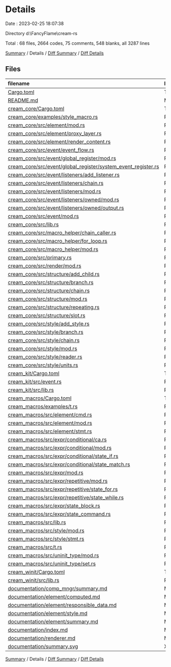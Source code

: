 # Details

Date : 2023-02-25 18:07:38

Directory d:\\FancyFlame\\cream-rs

Total : 68 files,  2664 codes, 75 comments, 548 blanks, all 3287 lines

[Summary](results.md) / Details / [Diff Summary](diff.md) / [Diff Details](diff-details.md)

## Files
| filename | language | code | comment | blank | total |
| :--- | :--- | ---: | ---: | ---: | ---: |
| [Cargo.toml](/Cargo.toml) | TOML | 2 | 0 | 1 | 3 |
| [README.md](/README.md) | Markdown | 3 | 0 | 2 | 5 |
| [cream_core/Cargo.toml](/cream_core/Cargo.toml) | TOML | 9 | 1 | 3 | 13 |
| [cream_core/examples/style_macro.rs](/cream_core/examples/style_macro.rs) | Rust | 72 | 0 | 20 | 92 |
| [cream_core/src/element/mod.rs](/cream_core/src/element/mod.rs) | Rust | 32 | 5 | 10 | 47 |
| [cream_core/src/element/proxy_layer.rs](/cream_core/src/element/proxy_layer.rs) | Rust | 48 | 0 | 7 | 55 |
| [cream_core/src/element/render_content.rs](/cream_core/src/element/render_content.rs) | Rust | 35 | 0 | 8 | 43 |
| [cream_core/src/event/event_flow.rs](/cream_core/src/event/event_flow.rs) | Rust | 40 | 0 | 11 | 51 |
| [cream_core/src/event/global_register/mod.rs](/cream_core/src/event/global_register/mod.rs) | Rust | 6 | 0 | 4 | 10 |
| [cream_core/src/event/global_register/system_event_register.rs](/cream_core/src/event/global_register/system_event_register.rs) | Rust | 70 | 0 | 18 | 88 |
| [cream_core/src/event/listeners/add_listener.rs](/cream_core/src/event/listeners/add_listener.rs) | Rust | 28 | 0 | 7 | 35 |
| [cream_core/src/event/listeners/chain.rs](/cream_core/src/event/listeners/chain.rs) | Rust | 17 | 0 | 6 | 23 |
| [cream_core/src/event/listeners/mod.rs](/cream_core/src/event/listeners/mod.rs) | Rust | 38 | 0 | 13 | 51 |
| [cream_core/src/event/listeners/owned/mod.rs](/cream_core/src/event/listeners/owned/mod.rs) | Rust | 64 | 0 | 15 | 79 |
| [cream_core/src/event/listeners/owned/output.rs](/cream_core/src/event/listeners/owned/output.rs) | Rust | 32 | 0 | 8 | 40 |
| [cream_core/src/event/mod.rs](/cream_core/src/event/mod.rs) | Rust | 5 | 0 | 3 | 8 |
| [cream_core/src/lib.rs](/cream_core/src/lib.rs) | Rust | 14 | 0 | 5 | 19 |
| [cream_core/src/macro_helper/chain_caller.rs](/cream_core/src/macro_helper/chain_caller.rs) | Rust | 17 | 0 | 5 | 22 |
| [cream_core/src/macro_helper/for_loop.rs](/cream_core/src/macro_helper/for_loop.rs) | Rust | 20 | 0 | 3 | 23 |
| [cream_core/src/macro_helper/mod.rs](/cream_core/src/macro_helper/mod.rs) | Rust | 4 | 0 | 2 | 6 |
| [cream_core/src/primary.rs](/cream_core/src/primary.rs) | Rust | 40 | 2 | 9 | 51 |
| [cream_core/src/render/mod.rs](/cream_core/src/render/mod.rs) | Rust | 85 | 0 | 11 | 96 |
| [cream_core/src/structure/add_child.rs](/cream_core/src/structure/add_child.rs) | Rust | 104 | 8 | 12 | 124 |
| [cream_core/src/structure/branch.rs](/cream_core/src/structure/branch.rs) | Rust | 58 | 0 | 10 | 68 |
| [cream_core/src/structure/chain.rs](/cream_core/src/structure/chain.rs) | Rust | 32 | 0 | 7 | 39 |
| [cream_core/src/structure/mod.rs](/cream_core/src/structure/mod.rs) | Rust | 73 | 6 | 17 | 96 |
| [cream_core/src/structure/repeating.rs](/cream_core/src/structure/repeating.rs) | Rust | 85 | 0 | 14 | 99 |
| [cream_core/src/structure/slot.rs](/cream_core/src/structure/slot.rs) | Rust | 62 | 0 | 9 | 71 |
| [cream_core/src/style/add_style.rs](/cream_core/src/style/add_style.rs) | Rust | 19 | 0 | 5 | 24 |
| [cream_core/src/style/branch.rs](/cream_core/src/style/branch.rs) | Rust | 18 | 0 | 3 | 21 |
| [cream_core/src/style/chain.rs](/cream_core/src/style/chain.rs) | Rust | 24 | 0 | 4 | 28 |
| [cream_core/src/style/mod.rs](/cream_core/src/style/mod.rs) | Rust | 23 | 25 | 8 | 56 |
| [cream_core/src/style/reader.rs](/cream_core/src/style/reader.rs) | Rust | 49 | 0 | 6 | 55 |
| [cream_core/src/style/units.rs](/cream_core/src/style/units.rs) | Rust | 4 | 0 | 2 | 6 |
| [cream_kit/Cargo.toml](/cream_kit/Cargo.toml) | TOML | 6 | 1 | 3 | 10 |
| [cream_kit/src/event.rs](/cream_kit/src/event.rs) | Rust | 10 | 0 | 3 | 13 |
| [cream_kit/src/lib.rs](/cream_kit/src/lib.rs) | Rust | 1 | 0 | 1 | 2 |
| [cream_macros/Cargo.toml](/cream_macros/Cargo.toml) | TOML | 11 | 1 | 4 | 16 |
| [cream_macros/examples/t.rs](/cream_macros/examples/t.rs) | Rust | 11 | 0 | 2 | 13 |
| [cream_macros/src/element/cmd.rs](/cream_macros/src/element/cmd.rs) | Rust | 15 | 0 | 3 | 18 |
| [cream_macros/src/element/mod.rs](/cream_macros/src/element/mod.rs) | Rust | 45 | 0 | 12 | 57 |
| [cream_macros/src/element/stmt.rs](/cream_macros/src/element/stmt.rs) | Rust | 98 | 1 | 15 | 114 |
| [cream_macros/src/expr/conditional/ca.rs](/cream_macros/src/expr/conditional/ca.rs) | Rust | 50 | 0 | 11 | 61 |
| [cream_macros/src/expr/conditional/mod.rs](/cream_macros/src/expr/conditional/mod.rs) | Rust | 3 | 0 | 1 | 4 |
| [cream_macros/src/expr/conditional/state_if.rs](/cream_macros/src/expr/conditional/state_if.rs) | Rust | 81 | 12 | 15 | 108 |
| [cream_macros/src/expr/conditional/state_match.rs](/cream_macros/src/expr/conditional/state_match.rs) | Rust | 98 | 7 | 14 | 119 |
| [cream_macros/src/expr/mod.rs](/cream_macros/src/expr/mod.rs) | Rust | 81 | 0 | 15 | 96 |
| [cream_macros/src/expr/repetitive/mod.rs](/cream_macros/src/expr/repetitive/mod.rs) | Rust | 2 | 0 | 1 | 3 |
| [cream_macros/src/expr/repetitive/state_for.rs](/cream_macros/src/expr/repetitive/state_for.rs) | Rust | 49 | 3 | 7 | 59 |
| [cream_macros/src/expr/repetitive/state_while.rs](/cream_macros/src/expr/repetitive/state_while.rs) | Rust | 48 | 0 | 7 | 55 |
| [cream_macros/src/expr/state_block.rs](/cream_macros/src/expr/state_block.rs) | Rust | 72 | 1 | 9 | 82 |
| [cream_macros/src/expr/state_command.rs](/cream_macros/src/expr/state_command.rs) | Rust | 68 | 0 | 9 | 77 |
| [cream_macros/src/lib.rs](/cream_macros/src/lib.rs) | Rust | 39 | 1 | 6 | 46 |
| [cream_macros/src/style/mod.rs](/cream_macros/src/style/mod.rs) | Rust | 45 | 0 | 14 | 59 |
| [cream_macros/src/style/stmt.rs](/cream_macros/src/style/stmt.rs) | Rust | 131 | 0 | 18 | 149 |
| [cream_macros/src/t.rs](/cream_macros/src/t.rs) | Rust | 26 | 0 | 4 | 30 |
| [cream_macros/src/uninit_type/mod.rs](/cream_macros/src/uninit_type/mod.rs) | Rust | 63 | 0 | 12 | 75 |
| [cream_macros/src/uninit_type/set.rs](/cream_macros/src/uninit_type/set.rs) | Rust | 60 | 0 | 11 | 71 |
| [cream_winit/Cargo.toml](/cream_winit/Cargo.toml) | TOML | 5 | 1 | 3 | 9 |
| [cream_winit/src/lib.rs](/cream_winit/src/lib.rs) | Rust | 12 | 0 | 3 | 15 |
| [documentation/comp_mngr/summary.md](/documentation/comp_mngr/summary.md) | Markdown | 22 | 0 | 7 | 29 |
| [documentation/element/computed.md](/documentation/element/computed.md) | Markdown | 83 | 0 | 20 | 103 |
| [documentation/element/responsible_data.md](/documentation/element/responsible_data.md) | Markdown | 25 | 0 | 7 | 32 |
| [documentation/element/style.md](/documentation/element/style.md) | Markdown | 47 | 0 | 14 | 61 |
| [documentation/element/summary.md](/documentation/element/summary.md) | Markdown | 26 | 0 | 10 | 36 |
| [documentation/index.md](/documentation/index.md) | Markdown | 85 | 0 | 16 | 101 |
| [documentation/renderer.md](/documentation/renderer.md) | Markdown | 13 | 0 | 3 | 16 |
| [documentation/summary.svg](/documentation/summary.svg) | XML | 1 | 0 | 0 | 1 |

[Summary](results.md) / Details / [Diff Summary](diff.md) / [Diff Details](diff-details.md)
